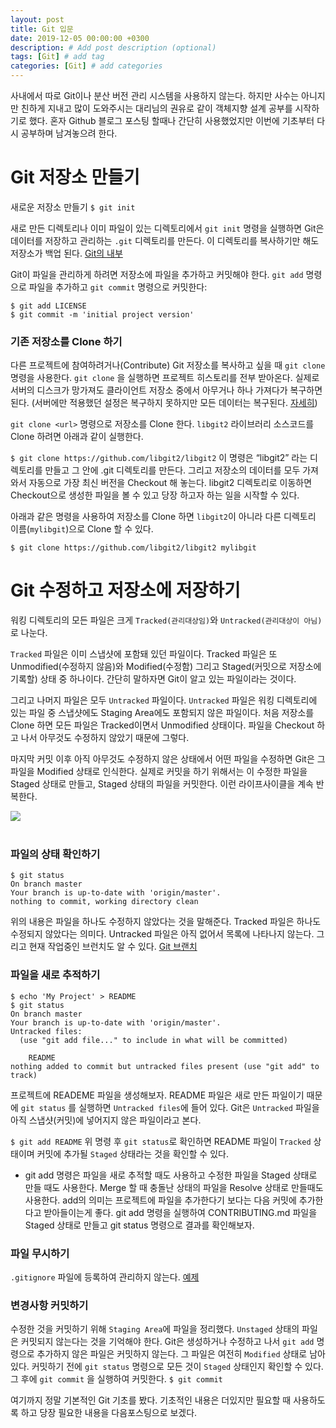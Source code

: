 ```yaml
---
layout: post
title: Git 입문
date: 2019-12-05 00:00:00 +0300
description: # Add post description (optional)
tags: [Git] # add tag
categories: [Git] # add categories
---
```


사내에서 따로 Git이나 분산 버전 관리 시스템을 사용하지 않는다. 하지만 사수는 아니지만 친하게 지내고 많이 도와주시는 대리님의 권유로 같이 객체지향 설계 공부를 시작하기로 했다. 혼자 Github 블로그 포스팅 할때나 간단히 사용했었지만 이번에 기초부터 다시 공부하며 남겨놓으려 한다.

# Git 저장소 만들기

새로운 저장소 만들기
`$ git init`

새로 만든 디렉토리나 이미 파일이 있는 디렉토리에서 `git init` 명령을 실행하면 Git은 데이터를 저장하고 관리하는 `.git` 디렉토리를 만든다. 이 디렉토리를 복사하기만 해도 저장소가 백업 된다. [Git의 내부](https://git-scm.com/book/ko/v2/Git%EC%9D%98-%EB%82%B4%EB%B6%80-Plumbing-%EB%AA%85%EB%A0%B9%EA%B3%BC-Porcelain-%EB%AA%85%EB%A0%B9#ch10-git-internals)

Git이 파일을 관리하게 하려면 저장소에 파일을 추가하고 커밋해야 한다. `git add` 명령으로 파일을 추가하고 `git commit` 명령으로 커밋한다:
```
$ git add LICENSE
$ git commit -m 'initial project version'
```


### 기존 저장소를 Clone 하기
다른 프로젝트에 참여하려거나(Contribute) Git 저장소를 복사하고 싶을 때 `git clone` 명령을 사용한다.
`git clone` 을 실행하면 프로젝트 히스토리를 전부 받아온다. 실제로 서버의 디스크가 망가져도 클라이언트 저장소 중에서 아무거나 하나 가져다가 복구하면 된다. (서버에만 적용했던 설정은 복구하지 못하지만 모든 데이터는 복구된다. [자세히](https://git-scm.com/book/ko/v2/Git-%EC%84%9C%EB%B2%84-%EC%84%9C%EB%B2%84%EC%97%90-Git-%EC%84%A4%EC%B9%98%ED%95%98%EA%B8%B0#_getting_git_on_a_server))

`git clone <url>` 명령으로 저장소를 Clone 한다. `libgit2` 라이브러리 소스코드를 Clone 하려면 아래과 같이 실행한다.

`$ git clone https://github.com/libgit2/libgit2`
이 명령은 “libgit2” 라는 디렉토리를 만들고 그 안에 .git 디렉토리를 만든다. 그리고 저장소의 데이터를 모두 가져와서 자동으로 가장 최신 버전을 Checkout 해 놓는다. libgit2 디렉토리로 이동하면 Checkout으로 생성한 파일을 볼 수 있고 당장 하고자 하는 일을 시작할 수 있다.

아래과 같은 명령을 사용하여 저장소를 Clone 하면 `libgit2`이 아니라 다른 디렉토리 이름(`mylibgit`)으로 Clone 할 수 있다.

`$ git clone https://github.com/libgit2/libgit2 mylibgit`

# Git 수정하고 저장소에 저장하기
워킹 디렉토리의 모든 파일은 크게 `Tracked(관리대상임)`와 `Untracked(관리대상이 아님)`로 나눈다.

`Tracked` 파일은 이미 스냅샷에 포함돼 있던 파일이다. Tracked 파일은 또 Unmodified(수정하지 않음)와 Modified(수정함) 그리고 Staged(커밋으로 저장소에 기록할) 상태 중 하나이다. 간단히 말하자면 Git이 알고 있는 파일이라는 것이다.

그리고 나머지 파일은 모두 `Untracked` 파일이다. `Untracked` 파일은 워킹 디렉토리에 있는 파일 중 스냅샷에도 Staging Area에도 포함되지 않은 파일이다. 처음 저장소를 Clone 하면 모든 파일은 Tracked이면서 Unmodified 상태이다. 파일을 Checkout 하고 나서 아무것도 수정하지 않았기 때문에 그렇다.

마지막 커밋 이후 아직 아무것도 수정하지 않은 상태에서 어떤 파일을 수정하면 Git은 그 파일을 Modified 상태로 인식한다. 실제로 커밋을 하기 위해서는 이 수정한 파일을 Staged 상태로 만들고, Staged 상태의 파일을 커밋한다. 이런 라이프사이클을 계속 반복한다.

![](https://papion93.github.io/img/lifecycle.png)<br><br>

### 파일의 상태 확인하기
```
$ git status
On branch master
Your branch is up-to-date with 'origin/master'.
nothing to commit, working directory clean
```
위의 내용은 파일을 하나도 수정하지 않았다는 것을 말해준다.
Tracked 파일은 하나도 수정되지 않았다는 의미다. Untracked 파일은 아직 없어서 목록에 나타나지 않는다. 그리고 현재 작업중인 브런치도 알 수 있다. [Git 브랜치](https://git-scm.com/book/ko/v2/Git-%EB%B8%8C%EB%9E%9C%EC%B9%98-%EB%B8%8C%EB%9E%9C%EC%B9%98%EB%9E%80-%EB%AC%B4%EC%97%87%EC%9D%B8%EA%B0%80#ch03-git-branching)

### 파일을 새로 추적하기
```
$ echo 'My Project' > README
$ git status
On branch master
Your branch is up-to-date with 'origin/master'.
Untracked files:
  (use "git add file..." to include in what will be committed)

    README
nothing added to commit but untracked files present (use "git add" to track)
```
프로젝트에 READEME 파일을 생성해보자. README 파일은 새로 만든 파일이기 때문에 `git status` 를 실행하면 `Untracked files`에 들어 있다. Git은 `Untracked` 파일을 아직 스냅샷(커밋)에 넣어지지 않은 파일이라고 본다.

`$ git add README`
위 명령 후 `git status`로 확인하면 README 파일이 `Tracked` 상태이며 커밋에 추가될 `Staged` 상태라는 것을 확인할 수 있다.

* git add 명령은 파일을 새로 추적할 때도 사용하고 수정한 파일을 Staged 상태로 만들 때도 사용한다. Merge 할 때 충돌난 상태의 파일을 Resolve 상태로 만들때도 사용한다. add의 의미는 프로젝트에 파일을 추가한다기 보다는 다음 커밋에 추가한다고 받아들이는게 좋다. git add 명령을 실행하여 CONTRIBUTING.md 파일을 Staged 상태로 만들고 git status 명령으로 결과를 확인해보자.

### 파일 무시하기
`.gitignore` 파일에 등록하여 관리하지 않는다. [예제](https://github.com/github/gitignore)

### 변경사항 커밋하기
수정한 것을 커밋하기 위해 `Staging Area`에 파일을 정리했다. `Unstaged` 상태의 파일은 커밋되지 않는다는 것을 기억해야 한다. Git은 생성하거나 수정하고 나서 `git add` 명령으로 추가하지 않은 파일은 커밋하지 않는다. 그 파일은 여전히 `Modified` 상태로 남아 있다. 커밋하기 전에 `git status` 명령으로 모든 것이 `Staged` 상태인지 확인할 수 있다. 그 후에 `git commit` 을 실행하여 커밋한다.
`$ git commit`


여기까지 정말 기본적인 Git 기초를 봤다. 기초적인 내용은 더있지만 필요할 때 사용하도록 하고 당장 필요한 내용을 다음포스팅으로 보겠다.

